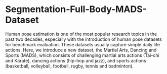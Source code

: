 # Segmentation-Full-Body-MADS-Dataset
Human pose estimation is one of the most popular research topics in the past two decades, especially with the introduction of human pose datasets for benchmark evaluation. These datasets usually capture simple daily life actions. Here, we introduce a new dataset, the Martial Arts, Dancing and Sports (MADS), which consists of challenging martial arts actions (Tai-chi and Karate), dancing actions (hip-hop and jazz), and sports actions (basketball, volleyball, football, rugby, tennis and badminton). 
